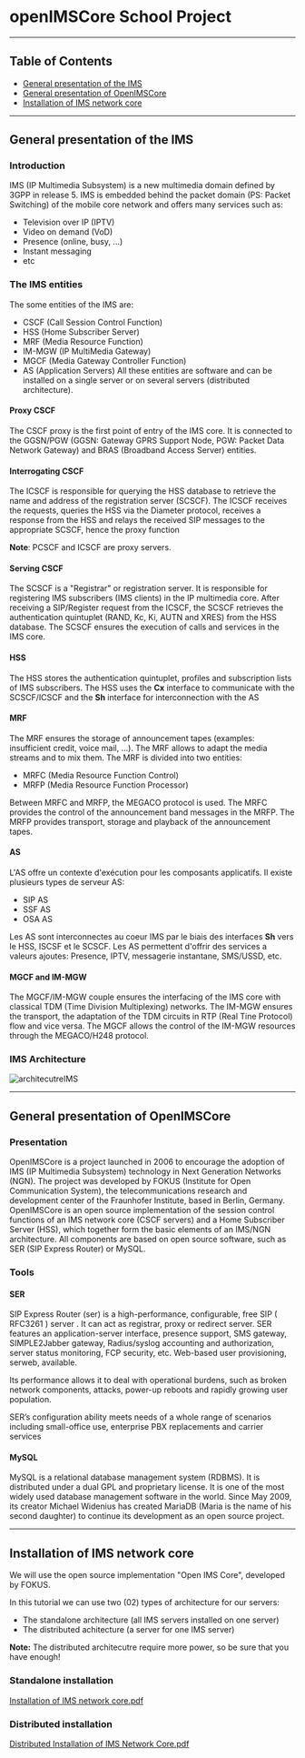 # openIMSCore School Project
---
## Table of Contents

- [General presentation of the IMS](#general-presentation-of-the-ims)
- [General presentation of OpenIMSCore](#general-presentation-of-openimscore)
- [Installation of IMS network core](#installation-of-ims-network-core)
---
## General presentation of the IMS

### Introduction
  IMS (IP Multimedia Subsystem) is a new multimedia domain defined by 3GPP in release 5. IMS is embedded behind the packet domain (PS: Packet Switching) of the mobile core network and offers many services such as: 

- Television over IP (IPTV)
- Video on demand (VoD)
- Presence (online, busy, ...)
- Instant messaging
- etc

### The IMS entities
The some entities of the IMS are:

- CSCF (Call Session Control Function)
- HSS (Home Subscriber Server)
- MRF (Media Resource Function)
- IM-MGW (IP MultiMedia Gateway)
- MGCF (Media Gateway Controller Function)
- AS (Application Servers)
All these entities are software and can be installed on a single server or on several servers (distributed architecture). 
	
#### Proxy CSCF
  The CSCF proxy is the first point of entry of the IMS core. It is connected to the GGSN/PGW (GGSN: Gateway GPRS Support Node, PGW: Packet Data Network Gateway) and BRAS (Broadband Access Server) entities. 
  
#### Interrogating CSCF 
  The ICSCF is responsible for querying the HSS database to retrieve the name and address of the registration server (SCSCF). The ICSCF receives the requests, queries the HSS via the Diameter protocol, receives a response from the HSS and relays the received SIP messages to the appropriate SCSCF, hence the proxy function

**Note**: PCSCF and ICSCF are proxy servers. 

#### Serving CSCF 
The SCSCF is a "Registrar" or registration server. It is responsible for registering IMS subscribers (IMS clients) in the IP multimedia core. After receiving a SIP/Register request from the ICSCF, the SCSCF retrieves the authentication quintuplet (RAND, Kc, Ki, AUTN and XRES) from the HSS database.
The SCSCF ensures the execution of calls and services in the IMS core.  

#### HSS 
The HSS stores the authentication quintuplet, profiles and subscription lists of IMS subscribers. 
The HSS uses the **Cx** interface to communicate with the SCSCF/ICSCF and the **Sh** interface for interconnection with the AS

#### MRF
The MRF ensures the storage of announcement tapes (examples: insufficient credit, voice mail, ...). The MRF allows to adapt the media streams and to mix them.
The MRF is divided into two entities:

- MRFC (Media Resource Function Control)
- MRFP (Media Resource Function Processor)
	
Between MRFC and MRFP, the MEGACO protocol is used. 
The MRFC provides the control of the announcement band messages in the MRFP. The MRFP provides transport, storage and playback of the announcement tapes.

#### AS
 L'AS offre un contexte d'exécution pour les composants applicatifs. Il existe plusieurs types de serveur AS:
 
- SIP AS
- SSF AS
- OSA AS

Les AS sont interconnectes au coeur IMS par le biais des interfaces **Sh** vers le HSS, ISCSF et le SCSCF. Les AS permettent d'offrir des services a valeurs ajoutes: Presence, IPTV, messagerie instantane, SMS/USSD, etc. 

#### MGCF and IM-MGW
The MGCF/IM-MGW couple ensures the interfacing of the IMS core with classical TDM (Time Division Multiplexing) networks. 
The IM-MGW ensures the transport, the adaptation of the TDM circuits in RTP (Real Tine Protocol) flow and vice versa.
The MGCF allows the control of the IM-MGW resources through the MEGACO/H248 protocol.

### IMS Architecture
![architecutreIMS](https://user-images.githubusercontent.com/68125778/115477727-18065780-a234-11eb-9488-b251957101f8.png)

---
## General presentation of OpenIMSCore
### Presentation
OpenIMSCore is a project launched in 2006 to encourage the adoption of IMS (IP Multimedia Subsystem) technology in Next Generation Networks (NGN). The project was developed by FOKUS (Institute for Open Communication System), the telecommunications research and development center of the Fraunhofer Institute, based in Berlin, Germany.  
OpenIMSCore is an open source implementation of the session control functions of an IMS network core (CSCF servers) and a Home Subscriber Server (HSS), which together form the basic elements of an IMS/NGN architecture. All components are based on open source software, such as SER (SIP Express Router) or MySQL.

### Tools
#### SER 
SIP Express Router (ser) is a high-performance, configurable, free SIP ( RFC3261 ) server . It can act as registrar, proxy or redirect server. SER features an application-server interface, presence support, SMS gateway, SIMPLE2Jabber gateway, Radius/syslog accounting and authorization, server status monitoring, FCP security, etc. Web-based user provisioning, serweb, available.

Its performance allows it to deal with operational burdens, such as broken network components, attacks, power-up reboots and rapidly growing user population.

SER’s configuration ability meets needs of a whole range of scenarios including small-office use, enterprise PBX replacements and carrier services

#### MySQL
MySQL is a relational database management system (RDBMS). It is distributed under a dual GPL and proprietary license. It is one of the most widely used database management software in the world.
Since May 2009, its creator Michael Widenius has created MariaDB (Maria is the name of his second daughter) to continue its development as an open source project.

---
## Installation of IMS network core
We will use the open source implementation "Open IMS Core", developed by  FOKUS. 

In this tutorial we can use two (02) types of architecture for our servers:
- The standalone architecture (all IMS servers installed on one server)
- The distributed achitecture (a server for one IMS server)

**Note:** The distributed architecutre require more power, so be sure that you have enough! 

### Standalone installation
[Installation of IMS network core.pdf](https://github.com/leuk7/openIMSCore/files/6347771/Installation.of.IMS.network.core.pdf)

### Distributed installation
[Distributed Installation of IMS Network Core.pdf](https://github.com/leuk7/openIMSCore/files/6347738/Distributed.Installation.of.IMS.Network.Core.pdf)






